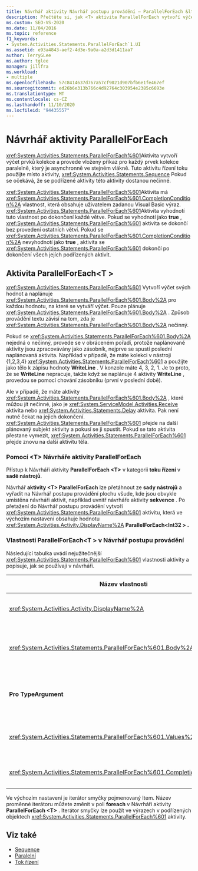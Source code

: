 ```yaml
---
title: Návrhář aktivity Návrhář postupu provádění – ParallelForEach &lt; T &gt;
description: Přečtěte si, jak <T> aktivita ParallelForEach vytvoří výčet prvků kolekce a provede vložený příkaz pro každý prvek kolekce paralelně.
ms.custom: SEO-VS-2020
ms.date: 11/04/2016
ms.topic: reference
f1_keywords:
- System.Activities.Statements.ParallelForEach`1.UI
ms.assetid: e93a4843-aef2-4d3e-9a0a-a2d3d1411aa7
author: TerryGLee
ms.author: tglee
manager: jillfra
ms.workload:
- multiple
ms.openlocfilehash: 57c8414637d767a57cf9021d907bfb6e1fe467ef
ms.sourcegitcommit: ed26b6e313b766c4d92764c303954e2385c6693e
ms.translationtype: MT
ms.contentlocale: cs-CZ
ms.lasthandoff: 11/10/2020
ms.locfileid: "94435557"
---
```

# <a name="parallelforeach-activity-designer"></a>Návrhář aktivity ParallelForEach

<xref:System.Activities.Statements.ParallelForEach%601>Aktivita vytvoří výčet prvků kolekce a provede vložený příkaz pro každý prvek kolekce paralelně, který je asynchronně ve stejném vlákně. Tuto aktivitu řízení toku použijte místo aktivity, <xref:System.Activities.Statements.Sequence> Pokud se očekává, že se podřízené aktivity této aktivity dostanou nečinné.

<xref:System.Activities.Statements.ParallelForEach%601>Aktivita má <xref:System.Activities.Statements.ParallelForEach%601.CompletionCondition%2A> vlastnost, která obsahuje uživatelem zadanou Visual Basic výraz. <xref:System.Activities.Statements.ParallelForEach%601>Aktivita vyhodnotí tuto vlastnost po dokončení každé větve. Pokud se vyhodnotí jako **true** , <xref:System.Activities.Statements.ParallelForEach%601> aktivita se dokončí bez provedení ostatních větví. Pokud se <xref:System.Activities.Statements.ParallelForEach%601.CompletionCondition%2A> nevyhodnotí jako **true** , aktivita se <xref:System.Activities.Statements.ParallelForEach%601> dokončí po dokončení všech jejích podřízených aktivit.

## <a name="the-parallelforeacht-activity"></a>Aktivita ParallelForEach<T \>

<xref:System.Activities.Statements.ParallelForEach%601> Vytvoří výčet svých hodnot a naplánuje <xref:System.Activities.Statements.ParallelForEach%601.Body%2A> pro každou hodnotu, na které se vytváří výčet. Pouze plánuje <xref:System.Activities.Statements.ParallelForEach%601.Body%2A> . Způsob provádění textu závisí na tom, zda je <xref:System.Activities.Statements.ParallelForEach%601.Body%2A> nečinný.

Pokud se <xref:System.Activities.Statements.ParallelForEach%601.Body%2A> nejedná o nečinný, provede se v obráceném pořadí, protože naplánované aktivity jsou zpracovávány jako zásobník, nejprve se spustí poslední naplánovaná aktivita. Například v případě, že máte kolekci v nástroji {1,2,3,4} <xref:System.Activities.Statements.ParallelForEach%601> a použijte jako tělo k zápisu hodnoty **WriteLine** . V konzole máte 4, 3, 2, 1. Je to proto, že se **WriteLine** nepracuje, takže když se naplánuje 4 aktivity **WriteLine** , provedou se pomocí chování zásobníku (první v poslední době).

Ale v případě, že máte aktivity <xref:System.Activities.Statements.ParallelForEach%601.Body%2A> , které můžou jít nečinné, jako je <xref:System.ServiceModel.Activities.Receive> aktivita nebo <xref:System.Activities.Statements.Delay> aktivita. Pak není nutné čekat na jejich dokončení. <xref:System.Activities.Statements.ParallelForEach%601> přejde na další plánovaný subjekt aktivity a pokusí se ji spustit. Pokud se tato aktivita přestane vymezit, <xref:System.Activities.Statements.ParallelForEach%601> přejde znovu na další aktivitu těla.

### <a name="using-the-parallelforeacht-activity-designer"></a>Pomocí \<T> Návrháře aktivity ParallelForEach

Přístup k Návrháři aktivity **ParallelForEach \<T>** v kategorii **toku řízení** v **sadě nástrojů**.

Návrhář **aktivity \<T> ParallelForEach** lze přetáhnout ze **sady nástrojů** a vyřadit na Návrhář postupu provádění plochu všude, kde jsou obvykle umístěna návrháři aktivit, například uvnitř návrháře aktivity **sekvence** . Po přetažení do Návrhář postupu provádění vytvoří <xref:System.Activities.Statements.ParallelForEach%601> aktivitu, která ve výchozím nastavení obsahuje hodnotu <xref:System.Activities.Activity.DisplayName%2A> **ParallelForEach<Int32 \> .**

### <a name="parallelforeacht-properties-in-the-workflow-designer"></a>Vlastnosti ParallelForEach<T \> v Návrhář postupu provádění

Následující tabulka uvádí nejužitečnější <xref:System.Activities.Statements.ParallelForEach%601> vlastnosti aktivity a popisuje, jak se používají v návrháři.

|Název vlastnosti|Požaduje se|Využití|
|-|--------------|-|
|<xref:System.Activities.Activity.DisplayName%2A>|Nepravda|Určuje popisný zobrazovaný název návrháře aktivit v hlavičce. Výchozí hodnota je **ParallelForEach \<Int32>**. Hodnota může být volitelně upravena v mřížce **vlastnosti** nebo přímo v hlavičce návrháře aktivit.|
|<xref:System.Activities.Statements.ParallelForEach%601.Body%2A>|Nepravda|Aktivita, která se má spustit pro každou položku v kolekci. Chcete-li přidat <xref:System.Activities.Statements.ParallelForEach%601.Body%2A> aktivitu, přetáhněte aktivitu ze sady nástrojů do pole **text** v Návrháři aktivity **ParallelForEach \<T>** s textem nápovědy "Sem přetáhněte aktivitu".|
|**Pro TypeArgument**|Pravda|Typ položek v <xref:System.Activities.Statements.ParallelForEach%601.Values%2A> kolekci určené obecným parametrem *T*. Ve výchozím nastavení je **pro TypeArgument** nastaveno na hodnotu **Int32**. Chcete-li změnit typ T v Návrháři aktivity **ParallelForEach \><T** , změňte hodnotu pole se seznamem **pro TypeArgument** v mřížce vlastností.|
|<xref:System.Activities.Statements.ParallelForEach%601.Values%2A>|Pravda|Kolekce položek, které se mají iterovat Chcete-li nastavit <xref:System.Activities.Statements.ParallelForEach%601.Values%2A> , zadejte výraz Visual Basic do pole **hodnoty** v návrháři aktivity **foreach<T \>** v poli s textem nápovědy "zadejte výraz VB" nebo v poli **hodnoty** v okně **vlastnosti** .|
|<xref:System.Activities.Statements.ParallelForEach%601.CompletionCondition%2A>||Vyhodnoceno po dokončení každé iterace. Pokud se vyhodnotí jako true, naplánované probíhající iterace se zruší. Pokud tato vlastnost není nastavená, všechny naplánované příkazy se spustí až do dokončení.|

Ve výchozím nastavení je iterátor smyčky pojmenovaný Item. Název proměnné iterátoru můžete změnit v poli **foreach** v Návrháři aktivity **ParallelForEach \<T>** . Iterátor smyčky lze použít ve výrazech v podřízených objektech <xref:System.Activities.Statements.ParallelForEach%601> aktivity.

## <a name="see-also"></a>Viz také

- [Sequence](../workflow-designer/sequence-activity-designer.md)
- [Paralelní](../workflow-designer/parallel-activity-designer.md)
- [Tok řízení](../workflow-designer/control-flow-activity-designers.md)